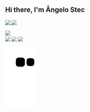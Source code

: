 ## Hi there, I'm Ângelo Stec
 
<div>
  <a href="https://github.com/angelogstec">
  <img align="center" height="170em" src="http://readme-stats-delta-sepia.vercel.app/api?username=angelogstec&show_icons=true&theme=highcontrast&include_all_commits=true&count_private=true"/>
  <img align="center" src="http://readme-stats-delta-sepia.vercel.app/api/top-langs/?username=angelogstec"/>
</div>
<div style="display: inline_block"><br>
 <img height="80em" src="https://cdn.jsdelivr.net/gh/devicons/devicon/icons/java/java-original-wordmark.svg" />
</div>
 <div> 
  <a href="https://instagram.com/angelostec" target="_blank"><img src="https://img.shields.io/badge/-Instagram-%23E4405F?style=for-the-badge&logo=instagram&logoColor=white" target="_blank"></a>
  <a href = "mailto:angelogstec@gmail.com"><img src="https://img.shields.io/badge/-Gmail-%23333?style=for-the-badge&logo=gmail&logoColor=white" target="_blank"></a>
  <a href="https://www.linkedin.com/in/angelogstec/" target="_blank"><img src="https://img.shields.io/badge/-LinkedIn-%230077B5?style=for-the-badge&logo=linkedin&logoColor=white" target="_blank"></a> 
 
  ![Snake animation](https://github.com/angelogstec/angelogstec/blob/output/github-contribution-grid-snake.svg)
 
</div>

